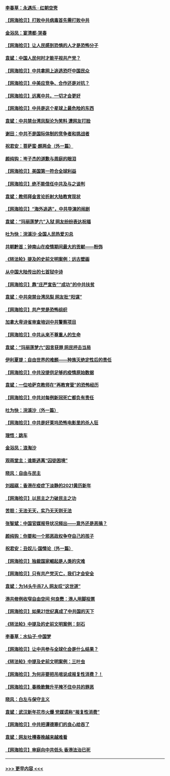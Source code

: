 #### [李春草：永遇乐 · 红朝空壳](../pages/nsc993/n12805365.md?t=03120451) 
#### [【网海拾贝】打败中共病毒首先需打败中共](../pages/nsc993/n12803930.md?t=03120451) 
#### [金浴凤：宴清都‧哭春](../pages/nsc993/n12801601.md?t=03120451) 
#### [【网海拾贝】让人民感到恐惧的人才是恐怖分子](../pages/nsc993/n12799347.md?t=03120451) 
#### [袁斌：中国人民何时才能平视共产党？](../pages/nsc993/n12799306.md?t=03120451) 
#### [【网海拾贝】中共拿网上追逃恐吓中国民众](../pages/nsc993/n12796905.md?t=03120451) 
#### [【网海拾贝】中美应竞争、合作还是对抗？](../pages/nsc993/n12794675.md?t=03120451) 
#### [【网海拾贝】远离中共，一切才会更好](../pages/nsc993/n12793572.md?t=03120451) 
#### [【网海拾贝】中共是这个星球上最危险的东西](../pages/nsc993/n12791400.md?t=03120451) 
#### [袁斌：中共禁台湾凤梨沦为笑料 遭网友打脸](../pages/nsc993/n12791335.md?t=03120451) 
#### [谢田：中共不是国际体制的竞争者和挑战者](../pages/nsc993/n12791212.md?t=03120451) 
#### [祝君安：菩萨蛮·题两会（外一篇）](../pages/nsc993/n12786801.md?t=03120451) 
#### [颜纯钩：岑子杰的道歉与周庭的眼泪](../pages/nsc993/n12786775.md?t=03120451) 
#### [【网海拾贝】美国第一符合全球利益](../pages/nsc993/n12786666.md?t=03120451) 
#### [【网海拾贝】绝不能信任中共及与之谈判](../pages/nsc993/n12784266.md?t=03120451) 
#### [袁斌：教师拜金言论折射大陆教育现状](../pages/nsc993/n12783868.md?t=03120451) 
#### [【网海拾贝】“海外追逃”，中共导演的闹剧](../pages/nsc993/n12781638.md?t=03120451) 
#### [袁斌：“玛丽莲梦六”入狱 网友纷纷表达祝福](../pages/nsc993/n12781432.md?t=03120451) 
#### [吐为快：浣溪沙·全国人民热爱刃总](../pages/nsc993/n12781393.md?t=03120451) 
#### [共朝黔首：钟南山在疫情期间最大的贡献——粉饰](../pages/nsc993/n12781374.md?t=03120451) 
#### [《转法轮》提及的史前文明案例：远古壁画](../pages/nsc993/n12780659.md?t=03120451) 
#### [从中国大陆传出的七首狱中诗](../pages/nsc993/n12780738.md?t=03120451) 
#### [【网海拾贝】靠“庄严宣告”“成功”的中共扶贫](../pages/nsc993/n12779879.md?t=03120451) 
#### [袁斌：中共突禁台湾凤梨 网友批“阳谋”](../pages/nsc993/n12779826.md?t=03120451) 
#### [【网海拾贝】共产党是恐怖组织](../pages/nsc993/n12778871.md?t=03120451) 
#### [加拿大卑诗省审查培训中共警察项目](../pages/nsc993/n12777592.md?t=03120451) 
#### [【网海拾贝】中共从来不尊重人的生命](../pages/nsc993/n12774114.md?t=03120451) 
#### [袁斌：“玛丽莲梦六”因言获罪 网民抨击当局](../pages/nsc993/n12774001.md?t=03120451) 
#### [伊利夏提：自由世界的难题——种族灭绝定性后的责任](../pages/nsc993/n12773278.md?t=03120451) 
#### [【网海拾贝】中共没提供足够的疫情原始数据](../pages/nsc993/n12771766.md?t=03120451) 
#### [袁斌：一位哈萨克教师在“再教育营”的恐怖经历](../pages/nsc993/n12771710.md?t=03120451) 
#### [【网海拾贝】中共对每例新冠死亡都负有责任](../pages/nsc993/n12769325.md?t=03120451) 
#### [吐为快：浣溪沙（外一篇）](../pages/nsc993/n12768381.md?t=03120451) 
#### [【网海拾贝】中共是好莱坞恐怖电影里的杀人狂](../pages/nsc993/n12767295.md?t=03120451) 
#### [理悟：跳车](../pages/nsc993/n12767271.md?t=03120451) 
#### [金浴凤：浪淘沙](../pages/nsc993/n12766044.md?t=03120451) 
#### [观雨堂主：谁能逃离“囚徒困境”](../pages/nsc993/n12766004.md?t=03120451) 
#### [晓风：自由与民主](../pages/nsc993/n12765244.md?t=03120451) 
#### [刘超祺：香港在疫症下淡静的2021黄历新年](../pages/nsc993/n12765193.md?t=03120451) 
#### [【网海拾贝】以民主之力破民主之功](../pages/nsc993/n12765175.md?t=03120451) 
#### [苦胆：无法无天，实乃无天则无法](../pages/nsc993/n12765142.md?t=03120451) 
#### [张智斌：中国官媒报导状况频出——意外还是恶搞？](../pages/nsc993/n12765124.md?t=03120451) 
#### [颜纯钩：你要和一个邪恶政权争夺自己的孩子](../pages/nsc993/n12764299.md?t=03120451) 
#### [祝君安：丑奴儿‧国情论（外一篇）](../pages/nsc993/n12764204.md?t=03120451) 
#### [【网海拾贝】独裁国家崛起是人类的灾难](../pages/nsc993/n12764177.md?t=03120451) 
#### [【网海拾贝】只有共产党灭亡，我们才会安全](../pages/nsc993/n12762110.md?t=03120451) 
#### [袁斌：为14头牛杀7人 网友叹“这世道”](../pages/nsc993/n12762059.md?t=03120451) 
#### [港共修例收窄自由空间 何良懋：港人用脚投票](../pages/nsc993/n12760734.md?t=03120451) 
#### [【网海拾贝】如果21世纪真成了中共国的天下](../pages/nsc993/n12759741.md?t=03120451) 
#### [《转法轮》中提及的史前文明案例：刻石](../pages/nsc993/n12758577.md?t=03120451) 
#### [李春草：水仙子‧中国梦](../pages/nsc993/n12757686.md?t=03120451) 
#### [【网海拾贝】让中共参与全球化会是什么结果？](../pages/nsc993/n12757585.md?t=03120451) 
#### [《转法轮》中提及史前文明案例：三叶虫](../pages/nsc993/n12756200.md?t=03120451) 
#### [【网海拾贝】为何非要把吊唁说成报复性消费？！](../pages/nsc993/n12753738.md?t=03120451) 
#### [【网海拾贝】春晚歌舞升平掩不住中共的罪恶](../pages/nsc993/n12752025.md?t=03120451) 
#### [晓风：白左与保守主义](../pages/nsc993/n12752016.md?t=03120451) 
#### [袁斌：武汉新年花市火爆 党媒谎称“报复性消费”](../pages/nsc993/n12751938.md?t=03120451) 
#### [【网海拾贝】中共把谭德塞们的良心给吞了](../pages/nsc993/n12750636.md?t=03120451) 
#### [袁斌：网友吐槽春晚越来越难看](../pages/nsc993/n12750619.md?t=03120451) 
#### [【网海拾贝】审庭向中共低头 香港法治已死](../pages/nsc993/n12748910.md?t=03120451) 

----
#### [ >>> 更早内容 <<< ](../indexes/nsc993-earlier.md)
